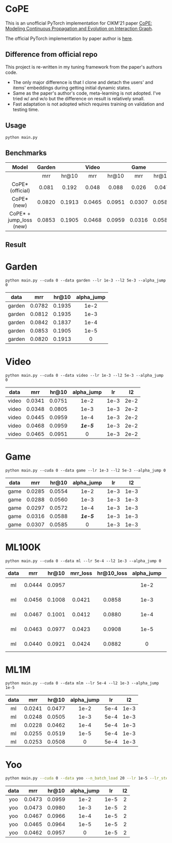 # CoPE

This is an unofficial PyTorch implementation for CIKM'21 paper [CoPE: Modeling Continuous Propagation and Evolution on Interaction Graph](https://dl.acm.org/doi/abs/10.1145/3459637.3482419).

The official PyTorch implementation by paper author is [here](https://github.com/FDUDSDE/CoPE).

## Difference from official repo
This project is re-written in my tuning framework from the paper's authors code.
- The only major difference is that I clone and detach the users' and items' embeddings during getting initial dynamic states.
- Same as the paper's author's code, meta-learning is not adopted. I've tried w/ and w/o but the difference on result is relatively small.
- Fast adaptation is not adopted which requires training on validation and testing time.


## Usage

```shell
python main.py 
```

## Benchmarks

|          Model          | Garden |        | Video  |        |  Game  |        | ML100K |        |  ML1M  |        | Yoochoosebuy |        |
|:-----------------------:|:------:|:------:|:------:|:------:|:------:|:------:|:------:|:------:|:------:|:------:|:------------:|:------:|
|                         |  mrr   | hr@10  |  mrr   | hr@10  |  mrr   | hr@10  |  mrr   | hr@10  |  mrr   | hr@10  |     mrr      | hr@10  | 
|    CoPE* (official)     | 0.081  | 0.192  | 0.048  | 0.088  | 0.026  | 0.047  | 0.038  | 0.081  | 0.025  | 0.049  |    0.0113    | 0.0191 |
|       CoPE* (new)       | 0.0820 | 0.1913 | 0.0465 | 0.0951 | 0.0307 | 0.0585 | 0.0424 | 0.0882 | 0.0253 | 0.0508 |    0.0462    | 0.0957 |
| CoPE* + jump_loss (new) | 0.0853 | 0.1905 | 0.0468 | 0.0959 | 0.0316 | 0.0588 | 0.0423 | 0.0908 | 0.0255 | 0.0519 |    0.0473    | 0.0980 |


## Result

# Garden
```shell
python main.py --cuda 0 --data garden --lr 1e-3 --l2 5e-3 --alpha_jump 0
```
|  data  |  mrr   | hr@10  | alpha_jump |
|:------:|:------:|:------:|:----------:|
| garden | 0.0782 | 0.1935 |    1e-2    |
| garden | 0.0812 | 0.1935 |    1e-3    |
| garden | 0.0842 | 0.1837 |    1e-4    | 
| garden | 0.0853 | 0.1905 |    1e-5    |
| garden | 0.0820 | 0.1913 |     0      |


# Video
```shell
python main.py --cuda 0 --data video --lr 1e-3 --l2 5e-3 --alpha_jump 0
```
| data  |  mrr   | hr@10  | alpha_jump |  lr  |  l2  |
|:-----:|:------:|:------:|:----------:|:----:|:----:|
| video | 0.0341 | 0.0751 |    1e-2    | 1e-3 | 2e-2 | 
| video | 0.0348 | 0.0805 |    1e-3    | 1e-3 | 2e-2 | 
| video | 0.0445 | 0.0959 |    1e-4    | 1e-3 | 2e-2 | 
| video | 0.0468 | 0.0959 | ***1e-5*** | 1e-3 | 2e-2 |
| video | 0.0465 | 0.0951 |     0      | 1e-3 | 2e-2 |


# Game
```shell
python main.py --cuda 0 --data game --lr 1e-3 --l2 5e-3 --alpha_jump 0
```
| data |  mrr   | hr@10  | alpha_jump |  lr  |  l2  |
|:----:|:------:|:------:|:----------:|:----:|:----:|
| game | 0.0285 | 0.0554 |    1e-2    | 1e-3 | 1e-3 |
| game | 0.0288 | 0.0560 |    1e-3    | 1e-3 | 1e-3 |
| game | 0.0297 | 0.0572 |    1e-4    | 1e-3 | 1e-3 |
| game | 0.0316 | 0.0588 | ***1e-5*** | 1e-3 | 1e-3 |
| game | 0.0307 | 0.0585 |     0      | 1e-3 | 1e-3 |


# ML100K
```shell
python main.py --cuda 0 --data ml --lr 5e-4 --l2 1e-3 --alpha_jump 0
```
| data |  mrr   | hr@10  | mrr_loss | hr@10_loss | alpha_jump |  lr  |  l2  |
|:----:|:------:|:------:|:--------:|:----------:|:----------:|:----:|:----:|
|  ml  | 0.0444 | 0.0957 |          |            |    1e-2    | 5e-4 | 1e-3 |
|  ml  | 0.0456 | 0.1008 |  0.0421  |   0.0858   |    1e-3    | 5e-4 | 1e-3 |
|  ml  | 0.0467 | 0.1001 |  0.0412  |   0.0880   |    1e-4    | 5e-4 | 1e-3 |
|  ml  | 0.0463 | 0.0977 |  0.0423  |   0.0908   |    1e-5    | 5e-4 | 1e-3 |
|  ml  | 0.0440 | 0.0921 |  0.0424  |   0.0882   |     0      | 5e-4 | 1e-3 |


# ML1M
```shell
python main.py --cuda 0 --data mlm --lr 5e-4 --l2 1e-3 --alpha_jump 1e-5
```
| data |  mrr   | hr@10  | alpha_jump |  lr  |  l2  |
|:----:|:------:|:------:|:----------:|:----:|:----:|
|  ml  | 0.0241 | 0.0477 |    1e-2    | 5e-4 | 1e-3 |
|  ml  | 0.0248 | 0.0505 |    1e-3    | 5e-4 | 1e-3 |
|  ml  | 0.0228 | 0.0462 |    1e-4    | 5e-4 | 1e-3 |
|  ml  | 0.0255 | 0.0519 |    1e-5    | 5e-4 | 1e-3 |
|  ml  | 0.0253 | 0.0508 |     0      | 5e-4 | 1e-3 |


# Yoo
```bash
python main.py --cuda 0 --data yoo --n_batch_load 20 --lr 1e-5 --lr_step 1 --lr_gamma 0.1 --l2 2 --alpha_jump 0
```
| data |  mrr   | hr@10  | alpha_jump |  lr  | l2  |
|:----:|:------:|:------:|:----------:|:----:|:---:|
| yoo  | 0.0473 | 0.0959 |    1e-2    | 1e-5 |  2  |
| yoo  | 0.0473 | 0.0980 |    1e-3    | 1e-5 |  2  |
| yoo  | 0.0467 | 0.0966 |    1e-4    | 1e-5 |  2  |
| yoo  | 0.0465 | 0.0964 |    1e-5    | 1e-5 |  2  |
| yoo  | 0.0462 | 0.0957 |     0      | 1e-5 |  2  |